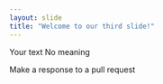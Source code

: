 ```yaml
---
layout: slide
title: "Welcome to our third slide!"
---
```

Your text
No meaning

Make a response to a pull request
